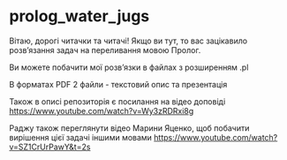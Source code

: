 # prolog_water_jugs

Вітаю, дорогі читачки та читачі!
Якщо ви тут, то вас зацікавило розвʼязання задач на переливання мовою Пролог. 

Ви можете побачити мої розвʼязки в файлах з розширенням .pl

В форматах PDF 2 файли - текстовий опис та презентація

Також в описі репозиторія є посилання на відео доповіді https://www.youtube.com/watch?v=Wy3zRDRxi8g 


Раджу також переглянути відео Марини Яценко, щоб побачити вирішення цієї задачі іншими мовами 
https://www.youtube.com/watch?v=SZ1CrUrPawY&t=2s 
